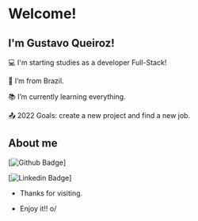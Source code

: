 # Welcome!

 

## I'm Gustavo Queiroz!

 

:computer: I'm starting studies as a developer Full-Stack!

:house_with_garden: I’m from Brazil.

:books: I’m currently learning everything.

:outbox_tray: 2022 Goals: create a new project and find a new job.

 

## About me

[![Github Badge](https://img.shields.io/badge/-Github-000?style=flat-square&logo=Github&logoColor=white&link=https://github.com/gustavocq)]

[![Linkedin Badge](https://img.shields.io/badge/-LinkedIn-blue?style=flat-square&logo=Linkedin&logoColor=white&link=https://www.linkedin.com/in/gustavocq/)]



- Thanks for visiting.

- Enjoy it!! o/
